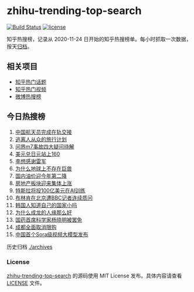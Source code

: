 # zhihu-trending-top-search

[![Build Status](https://github.com/justjavac/zhihu-trending-top-search/workflows/ci/badge.svg?branch=main)](https://github.com/justjavac/zhihu-trending-top-search/actions)
[![license](https://img.shields.io/github/license/justjavac/zhihu-trending-top-search)](https://github.com/justjavac/zhihu-trending-top-search/blob/main/LICENSE)

知乎热搜榜，记录从 2020-11-24 日开始的知乎热搜榜单。每小时抓取一次数据，按天[归档](./archives)。

## 相关项目

- [知乎热门话题](https://github.com/justjavac/zhihu-trending-hot-questions)
- [知乎热门视频](https://github.com/justjavac/zhihu-trending-hot-video)
- [微博热搜榜](https://github.com/justjavac/weibo-trending-hot-search)

## 今日热搜榜

<!-- BEGIN -->
<!-- 最后更新时间 Thu May 02 2024 17:11:09 GMT+0800 (China Standard Time) -->

1. [中国航天员完成在轨交接](https://www.zhihu.com/search?q=%E4%B8%AD%E5%9B%BD%E8%88%AA%E5%A4%A9%E5%91%98%E5%AE%8C%E6%88%90%E5%9C%A8%E8%BD%A8%E4%BA%A4%E6%8E%A5)
1. [逃离人从众的旅行计划](https://www.zhihu.com/search?q=%E9%80%83%E7%A6%BB%E4%BA%BA%E4%BB%8E%E4%BC%97%E7%9A%84%E6%97%85%E8%A1%8C%E8%AE%A1%E5%88%92)
1. [问界m7事故四大疑问待解](https://www.zhihu.com/search?q=%E9%97%AE%E7%95%8Cm7%E4%BA%8B%E6%95%85%E5%9B%9B%E5%A4%A7%E7%96%91%E9%97%AE%E5%BE%85%E8%A7%A3)
1. [美元兑日元站上160](https://www.zhihu.com/search?q=%E7%BE%8E%E5%85%83%E5%85%91%E6%97%A5%E5%85%83%E7%AB%99%E4%B8%8A160)
1. [李想感谢雷军](https://www.zhihu.com/search?q=%E6%9D%8E%E6%83%B3%E6%84%9F%E8%B0%A2%E9%9B%B7%E5%86%9B)
1. [为什么地球上不存在巨兽](https://www.zhihu.com/search?q=%E4%B8%BA%E4%BB%80%E4%B9%88%E5%9C%B0%E7%90%83%E4%B8%8A%E4%B8%8D%E5%AD%98%E5%9C%A8%E5%B7%A8%E5%85%BD)
1. [国内油价迎今年第二降](https://www.zhihu.com/search?q=%E5%9B%BD%E5%86%85%E6%B2%B9%E4%BB%B7%E8%BF%8E%E4%BB%8A%E5%B9%B4%E7%AC%AC%E4%BA%8C%E9%99%8D)
1. [房地产板块迎来集体上涨](https://www.zhihu.com/search?q=%E6%88%BF%E5%9C%B0%E4%BA%A7%E6%9D%BF%E5%9D%97%E8%BF%8E%E6%9D%A5%E9%9B%86%E4%BD%93%E4%B8%8A%E6%B6%A8)
1. [特斯拉将投100亿美元在AI训练](https://www.zhihu.com/search?q=%E7%89%B9%E6%96%AF%E6%8B%89%E5%B0%86%E6%8A%95100%E4%BA%BF%E7%BE%8E%E5%85%83%E5%9C%A8AI%E8%AE%AD%E7%BB%83)
1. [布林肯在北京遭BBC记者连续质问](https://www.zhihu.com/search?q=%E5%B8%83%E6%9E%97%E8%82%AF%E5%9C%A8%E5%8C%97%E4%BA%AC%E9%81%ADBBC%E8%AE%B0%E8%80%85%E8%BF%9E%E7%BB%AD%E8%B4%A8%E9%97%AE)
1. [韩国人知道自己的国家小吗](https://www.zhihu.com/search?q=%E9%9F%A9%E5%9B%BD%E4%BA%BA%E7%9F%A5%E9%81%93%E8%87%AA%E5%B7%B1%E7%9A%84%E5%9B%BD%E5%AE%B6%E5%B0%8F%E5%90%97)
1. [为什么成龙的人缘那么好](https://www.zhihu.com/search?q=%E4%B8%BA%E4%BB%80%E4%B9%88%E6%88%90%E9%BE%99%E7%9A%84%E4%BA%BA%E7%BC%98%E9%82%A3%E4%B9%88%E5%A5%BD)
1. [国药首席科学家杨晓明被罢免](https://www.zhihu.com/search?q=%E5%9B%BD%E8%8D%AF%E9%A6%96%E5%B8%AD%E7%A7%91%E5%AD%A6%E5%AE%B6%E6%9D%A8%E6%99%93%E6%98%8E%E8%A2%AB%E7%BD%A2%E5%85%8D)
1. [成都全面取消限购](https://www.zhihu.com/search?q=%E6%88%90%E9%83%BD%E5%85%A8%E9%9D%A2%E5%8F%96%E6%B6%88%E9%99%90%E8%B4%AD)
1. [中国首个Sora级视频大模型发布](https://www.zhihu.com/search?q=%E4%B8%AD%E5%9B%BD%E9%A6%96%E4%B8%AASora%E7%BA%A7%E8%A7%86%E9%A2%91%E5%A4%A7%E6%A8%A1%E5%9E%8B%E5%8F%91%E5%B8%83)

<!-- END -->

历史归档 [./archives](./archives)

### License

[zhihu-trending-top-search](https://github.com/justjavac/zhihu-trending-top-search) 的源码使用 MIT License
发布。具体内容请查看 [LICENSE](./LICENSE) 文件。
